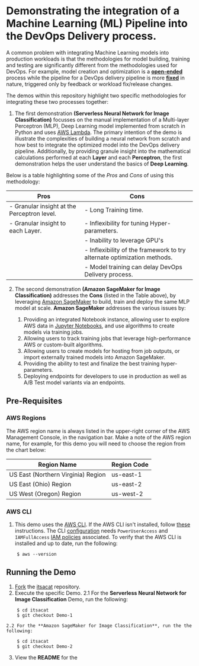 # Demonstrating the integration of a Machine Learning (ML) Pipeline into the DevOps Delivery process.
A common problem with integrating Machine Learning models into production workloads is that the methodologies for model building, training and testing are significantly different from the methodologies used for DevOps. For example, model creation and optimization is a [__open-ended__](https://docs.aws.amazon.com/sagemaker/latest/dg/how-it-works-mlconcepts.html) process while the pipeline for a DevOps delivery pipeline is more [__fixed__](https://devops360.wordpress.com/2016/09/14/what-is-a-devops-engineer/) in nature, triggered only by feedback or workload fix/release changes.

The demos within this repository highlight two specific methodologies for integrating these two processes together:
1. The first demonstration **(Serverless Neural Network for Image Classification)** focusses on the manual implementation of a Multi-layer Perceptron (MLP), Deep Learning model implemented from scratch in Python and uses [AWS Lambda](https://aws.amazon.com/lambda/?sc_channel=PS&sc_campaign=pac_ps_q4&sc_publisher=google&sc_medium=lambda_b_pac_search&sc_content=lambda_e&sc_detail=aws%20lambda&sc_category=lambda&sc_segment=webp&sc_matchtype=e&sc_country=US&sc_geo=namer&sc_outcome=pac&s_kwcid=AL!4422!3!243293321733!e!!g!!aws%20lambda&ef_id=WL2I0wAAAIRC8xLB:20180418165911:s.). The primary intention of the demo is illustrate the complexities of building a neural network from scratch and how best to integrate the optimized model into the DevOps delivery pipeline. Additionally, by providing granule insight into the mathematical calculations performed at each **Layer** and each **Perceptron**, the first demonstration helps the user understand the basics of **Deep Learning**.

Below is a table highlighting some of the *Pros* and *Cons* of using this methodology:

| Pros | Cons |
| --- | ---|
| - Granular insight at the Perceptron level. | - Long Training time. |
| - Granular insight to each Layer. | - Inflexibility for tuning Hyper-parameters. |
|    | - Inability to leverage GPU's |
|    | - Inflexibility of the framework to try alternate optimization methods. |
|    | - Model training can delay DevOps Delivery process. |

2. The second demonstration **(Amazon SageMaker for Image Classification)** addresses the **Cons** (listed in the Table above), by leveraging [Amazon SageMaker](https://aws.amazon.com/sagemaker/?sc_channel=PS&sc_campaign=pac_ps_q4&sc_publisher=google&sc_medium=sagemaker_b_pac_search&sc_content=sagemaker_e&sc_detail=aws%20sagemaker&sc_category=sagemaker&sc_segment=webp&sc_matchtype=e&sc_country=US&sc_geo=namer&sc_outcome=pac&s_kwcid=AL!4422!3!245225393502!e!!g!!aws%20sagemaker&ef_id=WmohTgAAAMdt-TCT:20180517221409:s) to build, train and deploy the same MLP model at scale. **Amazon SageMaker** addresses the various issues by:

    1. Providing an integrated Notebook instance, allowing user to explore AWS data in [Jupyter Notebooks](http://jupyter.org), and use algorithms to create models via training jobs.
    2. Allowing users to track training jobs that leverage high-performance AWS or custom-built algorithms.
    3. Allowing users to create models for hosting from job outputs, or import externally trained models into Amazon SageMaker.
    4. Providing the ability to test and finalize the best training hyper-parameters.
    5. Deploying endpoints for developers to use in production as well as A/B Test model variants via an endpoints.

## Pre-Requisites

### AWS Regions

The AWS region name is always listed in the upper-right corner of the AWS Management Console, in the navigation bar. Make a note of the AWS region name, for example, for this demo you will need to choose the region from the chart below:

|  Region Name | Region Code |
| --- | --- |
| US East (Northern Virginia) Region | us-east-1  |
| US East (Ohio) Region | us-east-2 |
| US West (Oregon) Region | us-west-2|

### AWS CLI

1. This demo uses the [AWS CLI](http://docs.aws.amazon.com/cli/latest/userguide/cli-chap-welcome.html). If the AWS CLI isn't installed,  follow [these](http://docs.aws.amazon.com/cli/latest/userguide/installing.html) instructions. The CLI [configuration](http://docs.aws.amazon.com/cli/latest/userguide/cli-chap-getting-started.html) needs `PowerUserAccess` and `IAMFullAccess` [IAM policies](http://docs.aws.amazon.com/IAM/latest/UserGuide/access_policies.html) associated. To verify that the AWS CLI is installed and up to date, run the following:

```console
    $ aws --version
```

## Running the Demo

1. [Fork](https://help.github.com/articles/fork-a-repo/) the [itsacat](https://github.com/darkreapyre/itsacat) repository.
2. Execute the specific Demo.
    2.1 For the **Serverless Neural Network for Image Classification** Demo, run the following:  
```
    $ cd itsacat
    $ git checkout Demo-1
```
    2.2 For the **Amazon SageMaker for Image Classification**, run the the following:
```
    $ cd itsacat
    $ git checkout Demo-2
```
3. View the **README** for the 